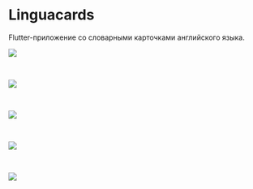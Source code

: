 # Linguacards

Flutter-приложение со словарными карточками английского языка.

<p><img src="./images/design_1.jpg" /></p>
<br/>
<p><img src="./images/design_2.jpg" /></p>
<br/>
<p><img src="./images/design_3.jpg" /></p>
<br/>
<p><img src="./images/design_4.jpg" /></p>
<br/>
<p><img src="./images/design_5.jpg" /></p>

